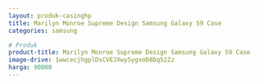 ```yaml
---
layout: produk-casinghp
title: Marilyn Monroe Supreme Design Samsung Galaxy S9 Case
categories: samsung

# Produk
product-title: Marilyn Monroe Supreme Design Samsung Galaxy S9 Case
image-drive: 1wwcecjhgplDsCVEJXwy5ygxoD8Dq52Zz
harga: 90000
---
```

